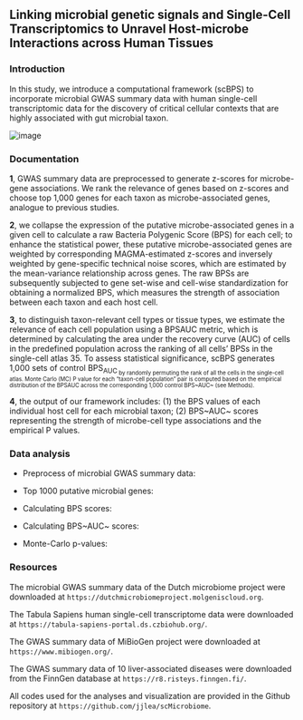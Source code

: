 ## Linking microbial genetic signals and Single-Cell Transcriptomics to Unravel Host-microbe Interactions across Human Tissues



### Introduction

In this study, we introduce a computational framework (scBPS) to incorporate microbial GWAS summary data with human single-cell transcriptomic data for the discovery of critical cellular contexts that are highly associated with gut microbial taxon. 

![image](https://github.com/jjlea/scMicrobiome/assets/73264824/77cbab3f-4ca5-445f-87c8-0d3bbedf4d9d)


### Documentation

**1**, GWAS summary data are preprocessed to generate z-scores for microbe-gene associations. We rank the relevance of genes based on z-scores and choose top 1,000 genes for each taxon as microbe-associated genes, analogue to previous studies. 

**2**, we collapse the expression of the putative microbe-associated genes in a given cell to calculate a raw Bacteria Polygenic Score (BPS) for each cell; to enhance the statistical power, these putative microbe-associated genes are weighted by corresponding MAGMA-estimated z-scores and inversely weighted by gene-specific technical noise scores, which are estimated by the mean-variance relationship across genes. The raw BPSs are subsequently subjected to gene set-wise and cell-wise standardization for obtaining a normalized BPS, which measures the strength of association between each taxon and each host cell. 

**3**, to distinguish taxon-relevant cell types or tissue types, we estimate the relevance of each cell population using a BPSAUC metric, which is determined by calculating the area under the recovery curve (AUC) of cells in the predefined population across the ranking of all cells’ BPSs in the single-cell atlas 35. To assess statistical significance, scBPS generates 1,000 sets of control BPS<sub>AUC<sub> by randomly permuting the rank of all the cells in the single-cell atlas. Monte Carlo (MC) P value for each “taxon-cell population” pair is computed based on the empirical distribution of the BPSAUC across the corresponding 1,000 control BPS~AUC~ (see Methods). 

**4**, the output of our framework includes: (1) the BPS values of each individual host cell for each microbial taxon; (2) BPS~AUC~ scores representing the strength of microbe-cell type associations and the empirical P values. 


### Data analysis

- Preprocess of microbial GWAS summary data:



- Top 1000 putative microbial genes:



- Calculating BPS scores:



- Calculating BPS~AUC~ scores:



- Monte-Carlo p-values:






### Resources

The microbial GWAS summary data of the Dutch microbiome project were downloaded at `https://dutchmicrobiomeproject.molgeniscloud.org`. 

The Tabula Sapiens human single-cell transcriptome data were downloaded at `https://tabula-sapiens-portal.ds.czbiohub.org/`. 

The GWAS summary data of MiBioGen project were downloaded at `https://www.mibiogen.org/`. 

The GWAS summary data of 10 liver-associated diseases were downloaded from the FinnGen database at `https://r8.risteys.finngen.fi/`. 

All codes used for the analyses and visualization are provided in the Github repository at `https://github.com/jjlea/scMicrobiome`. 




